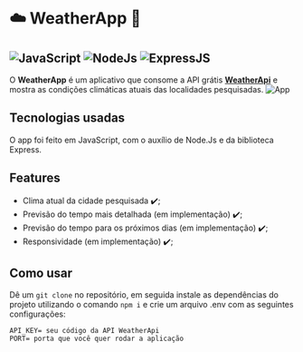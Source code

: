 # ☁️ WeatherApp 🚧
![JavaScript](https://img.shields.io/badge/JavaScript-323330?style=for-the-badge&logo=javascript&logoColor=F7DF1E) ![NodeJs](https://img.shields.io/badge/Node.js-43853D?style=for-the-badge&logo=node.js&logoColor=white
) ![ExpressJS](https://img.shields.io/badge/Express.js-404D59?style=for-the-badge)
---
O **WeatherApp** é um aplicativo que consome a API grátis [**WeatherApi**](https://www.weatherapi.com/) e mostra as condições climáticas atuais das localidades pesquisadas. 
![App](https://i.imgur.com/VLS96Lj.gif)
## Tecnologias usadas
O app foi feito em JavaScript, com o auxílio de Node.Js e da biblioteca Express. 
## Features
- Clima atual da cidade pesquisada ✔️;
- Previsão do tempo mais detalhada (em implementação) ✔️;
- Previsão do tempo para os próximos dias (em implementação) ✔️;
- Responsividade (em implementação) ✔️; 

## Como usar
Dê um ``git clone`` no repositório, em seguida instale as dependências do projeto utilizando o comando ``npm i`` e crie um arquivo .env com as seguintes configurações:

```
API_KEY= seu código da API WeatherApi
PORT= porta que você quer rodar a aplicação
```
